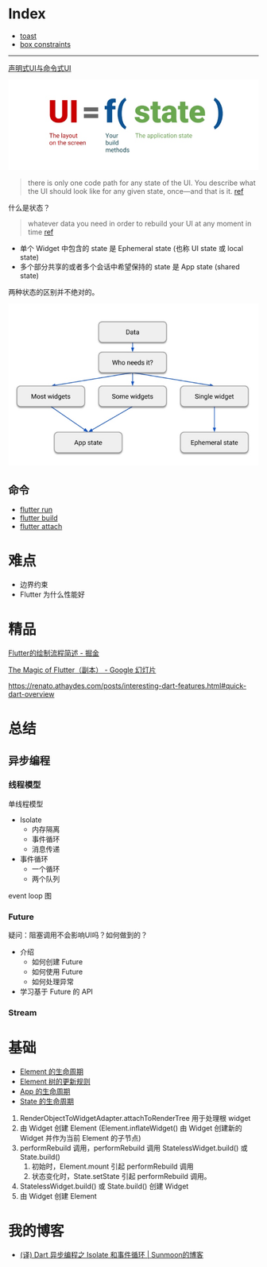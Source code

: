 # Index

+ [toast](2020-04-08-flutter-toast.md)
+ [box constraints](2020-03-16-box-constraints.md)

---

[声明式UI与命令式UI](https://flutter.dev/docs/get-started/flutter-for/declarative)

![](/images/15864961109147.jpg)

> there is only one code path for any state of the UI. You describe what the UI should look like for any given state, once—and that is it. [ref](https://flutter.dev/docs/development/data-and-backend/state-mgmt/declarative)

什么是状态？

> whatever data you need in order to rebuild your UI at any moment in time [ref](https://flutter.dev/docs/development/data-and-backend/state-mgmt/ephemeral-vs-app)

+ 单个 Widget 中包含的 state 是 Ephemeral state (也称 UI state 或 local state)
+ 多个部分共享的或者多个会话中希望保持的 state 是 App state (shared state)

两种状态的区别并不绝对的。

![](/images/15864969533582.jpg)


## 命令

+ [flutter run](2020-03-16-fluter-run.md)
+ [flutter build](2020-03-16-flutter-build.md)
+ [flutter attach](2020-03-16-flutter-attach.md)

# 难点

+ 边界约束
+ Flutter 为什么性能好

# 精品

[Flutter的绘制流程简述 - 掘金](https://juejin.im/post/5dbed32ee51d456bbe38c6c0)

[The Magic of Flutter（副本） - Google 幻灯片](https://docs.google.com/presentation/d/1zuE2EYRmAecrjDvtRkg0DpwgYCPA1ex02aswbrJcbBA/edit?ouid=108895815075520001467&usp=slides_home&ths=true)

https://renato.athaydes.com/posts/interesting-dart-features.html#quick-dart-overview

# 总结

## 异步编程

### 线程模型

单线程模型

+ Isolate 
    + 内存隔离
    + 事件循环
    + 消息传递
+ 事件循环
    + 一个循环
    + 两个队列

event loop 图

### Future

疑问：阻塞调用不会影响UI吗？如何做到的？

+ 介绍
    + 如何创建 Future
    + 如何使用 Future
    + 如何处理异常
+ 学习基于 Future 的 API

### Stream


# 基础

+ [Element 的生命周期](2020-05-12-element-lifecycyle.md)
+ [Element 树的更新规则](2020-05-12-element-tree-rules.md)
+ [App 的生命周期](https://programmer.help/blogs/acquisition-of-flutter-life-cycle.html)
+ [State 的生命周期](2020-05-12-state-lifecycle.md)

1. RenderObjectToWidgetAdapter.attachToRenderTree 用于处理根 widget 
2. 由 Widget 创建 Element (Element.inflateWidget() 由 Widget 创建新的 Widget 并作为当前 Element 的子节点)
3. performRebuild 调用，performRebuild 调用 StatelessWidget.build() 或 State.build()
    1. 初始时，Element.mount 引起 performRebuild 调用
    2. 状态变化时，State.setState 引起 performRebuild 调用。
4. StatelessWidget.build() 或 State.build() 创建 Widget
5. 由 Widget 创建 Element


# 我的博客

+ [(译) Dart 异步编程之 Isolate 和事件循环 | Sunmoon的博客](https://www.sunmoonblog.com/2019/11/26/dart-async-isolate-eventloop/)